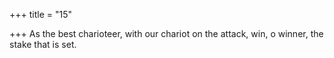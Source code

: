 +++
title = "15"

+++
As the best charioteer, with our chariot on the attack,
win, o winner, the stake that is set.